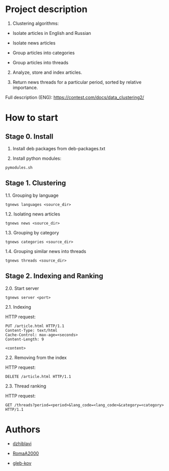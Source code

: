 # Project description

1) Clustering algorithms:

- Isolate articles in English and Russian

- Isolate news articles

- Group articles into categories

- Group articles into threads

2) Analyze, store and index articles.

3) Return news threads for a particular period, sorted by relative importance.

Full description (ENG): https://contest.com/docs/data_clustering2/

# How to start

## Stage 0. Install

1. Install deb packages from deb-packages.txt

2. Install python modules:

```
pymodules.sh
```

## Stage 1. Clustering

1.1. Grouping by language

```
tgnews languages <source_dir>
```

1.2. Isolating news articles

```
tgnews news <source_dir>
```

1.3. Grouping by category

```
tgnews categories <source_dir>
```

1.4. Grouping similar news into threads

```
tgnews threads <source_dir>
```

## Stage 2. Indexing and Ranking

2.0. Start server

```
tgnews server <port>
```

2.1. Indexing

HTTP request:

```
PUT /article.html HTTP/1.1
Content-Type: text/html
Cache-Control: max-age=<seconds>
Content-Length: 9

<content>
```

2.2. Removing from the index

HTTP request:

```
DELETE /article.html HTTP/1.1
```

2.3. Thread ranking

HTTP request:

```
GET /threads?period=<period>&lang_code=<lang_code>&category=<category> HTTP/1.1
```

# Authors

- [dzhiblavi](https://github.com/dzhiblavi)

- [RomaA2000](https://github.com/RomaA2000)

- [gleb-kov](https://github.com/gleb-kov)
